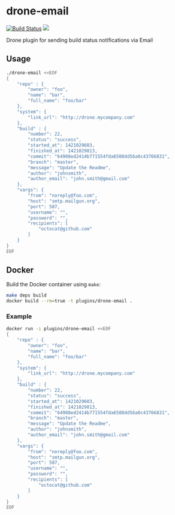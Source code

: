 # drone-email

[![Build Status](http://beta.drone.io/api/badges/drone-plugins/drone-email/status.svg)](http://beta.drone.io/drone-plugins/drone-email)
[![](https://badge.imagelayers.io/plugins/drone-email:latest.svg)](https://imagelayers.io/?images=plugins/drone-email:latest 'Get your own badge on imagelayers.io')

Drone plugin for sending build status notifications via Email

## Usage

```sh
./drone-email <<EOF
{
    "repo" : {
        "owner": "foo",
        "name": "bar",
        "full_name": "foo/bar"
    },
    "system": {
        "link_url": "http://drone.mycompany.com"
    },
    "build" : {
        "number": 22,
        "status": "success",
        "started_at": 1421029603,
        "finished_at": 1421029813,
        "commit": "64908ed2414b771554fda6508dd56a0c43766831",
        "branch": "master",
        "message": "Update the Readme",
        "author": "johnsmith",
        "author_email": "john.smith@gmail.com"
    },
    "vargs": {
        "from": "noreply@foo.com",
        "host": "smtp.mailgun.org",
        "port": 587,
        "username": "",
        "password": "",
        "recipients": [
            "octocat@github.com"
        ]
    }
}
EOF
```

## Docker

Build the Docker container using `make`:

```sh
make deps build
docker build --rm=true -t plugins/drone-email .
```

### Example

```sh
docker run -i plugins/drone-email <<EOF
{
    "repo" : {
        "owner": "foo",
        "name": "bar",
        "full_name": "foo/bar"
    },
    "system": {
        "link_url": "http://drone.mycompany.com"
    },
    "build" : {
        "number": 22,
        "status": "success",
        "started_at": 1421029603,
        "finished_at": 1421029813,
        "commit": "64908ed2414b771554fda6508dd56a0c43766831",
        "branch": "master",
        "message": "Update the Readme",
        "author": "johnsmith",
        "author_email": "john.smith@gmail.com"
    },
    "vargs": {
        "from": "noreply@foo.com",
        "host": "smtp.mailgun.org",
        "port": 587,
        "username": "",
        "password": "",
        "recipients": [
            "octocat@github.com"
        ]
    }
}
EOF
```

